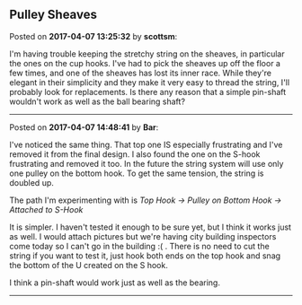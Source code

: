 ## Pulley Sheaves
Posted on **2017-04-07 13:25:32** by **scottsm**:

I'm having trouble keeping the stretchy string on the sheaves, in particular the ones on the cup hooks. I've had to pick the sheaves up off the floor a few times, and one of the sheaves has lost its inner race. While they're elegant in their simplicity and they make it very easy to thread the string, I'll probably look for replacements. Is there any reason that a simple pin-shaft wouldn't work as well as the ball bearing shaft?

---

Posted on **2017-04-07 14:48:41** by **Bar**:

I've noticed the same thing. That top one IS especially frustrating and I've removed it from the final design. I also found the one on the S-hook frustrating and removed it too. In the future the string system will use only one pulley on the bottom hook. To get the same tension, the string is doubled up.



The path I'm experimenting with is *Top Hook -> Pulley on Bottom Hook -> Attached to S-Hook*



It is simpler. I haven't tested it enough to be sure yet, but I think it works just as well. I would attach pictures but we're having city building inspectors come today so I can't go in the building :( . There is no need to cut the string if you want to test it, just hook both ends on the top hook and snag the bottom of the U created on the S hook.



I think a pin-shaft would work just as well as the bearing.

---

